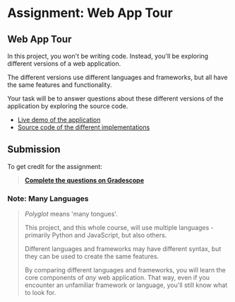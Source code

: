 # Assignment: Web App Tour

## Web App Tour

In this project, you won't be writing code. Instead, you'll be exploring
different versions of a web application. 

The different versions use different languages and frameworks, but all have the 
same features and functionality. 

Your task will be to answer questions about these different versions of the 
application by exploring the source code.

* [Live demo of the application](https://ls.up.railway.app/)
* [Source code of the different implementations](https://github.com/kiboschool/link-shortener)

## Submission

To get credit for the assignment:

> [**Complete the questions on Gradescope**](https://www.gradescope.com/courses/480017/assignments/2536659/)

### Note: Many Languages

> _Polyglot_ means 'many tongues'. 
>
> This project, and this whole course, will use multiple languages - primarily 
> Python and JavaScript, but also others.
>
> Different languages and frameworks may have different syntax, but they can
> be used to create the same features.
> 
> By comparing different languages and frameworks, you will learn the core
> components of _any_ web application. That way, even if you encounter an
> unfamiliar framework or language, you'll still know what to look for.
